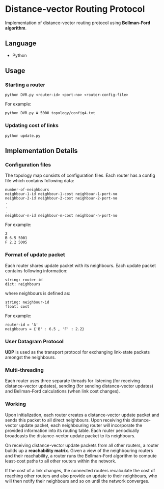 # Distance-vector Routing Protocol
Implementation of distance-vector routing protocol using **Bellman-Ford algorithm**.

## Language
- Python

## Usage

### Starting a router

```
python DVR.py <router-id> <port-no> <router-config-file>
```

For example:

```
python DVR.py A 5000 topology/configA.txt
```

### Updating cost of links

```
python update.py
```

## Implementation Details

### Configuration files
The topology map consists of configuration files. Each router has a config file which contains following data:

```
number-of-neighbours
neighbour-1-id neighbour-1-cost neighbour-1-port-no
neighbour-2-id neighbour-2-cost neighbour-2-port-no
.
.
.
neighbour-n-id neighbour-n-cost neighbour-n-port-no
```

For example:

```
2
B 6.5 5001
F 2.2 5005
```

### Format of update packet

Each router shares update packet with its neighbours. Each update packet contains following information:

```
string: router-id
dict: neighbours
```
where neighbours is defined as:

```
string: neighbour-id
float: cost
```

For example:

```
router-id = 'A'
neighbours = {'B' : 6.5 , 'F' : 2.2}
```

### User Datagram Protocol

**UDP** is used as the transport protocol for exchanging link-state packets amongst the neighbours.

### Multi-threading

Each router uses three separate threads for listening (for receiving distance-vector updates), sending (for sending distance-vector updates) and Bellman-Ford calculations (when link cost changes).

### Working

Upon initialization, each router creates a
distance-vector update packet and sends this packet to all direct neighbours.
Upon receiving this distance-vector update packet, each neighbouring router will incorporate the provided information into its routing table. Each router periodically broadcasts the distance-vector update packet to its neighbours.


On receiving distance-vector update packets from all other routers, a router builds up
a **reachability matrix**. Given a view of the neighbouring routers and their reachability, a
router runs the Bellman-Ford algorithm to compute least-cost paths to all other
routers within the network.

If the cost of a link changes, the connected routers recalculate the cost of reaching other routers and also provide an update to their neighbours, who will then notify their neighbours and so on until the network converges. 



